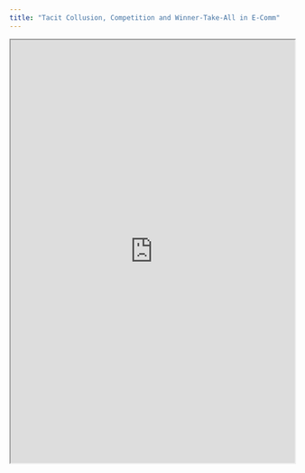 ```yaml
---
title: "Tacit Collusion, Competition and Winner-Take-All in E-Comm"
---
```




<iframe height="750" width="100%" src="https://ewelton.github.io/ktest/wiki.html#Tacit%20Collusion,%20Competition%20and%20Winner-Take-All%20in%20E-Comm"></iframe>
